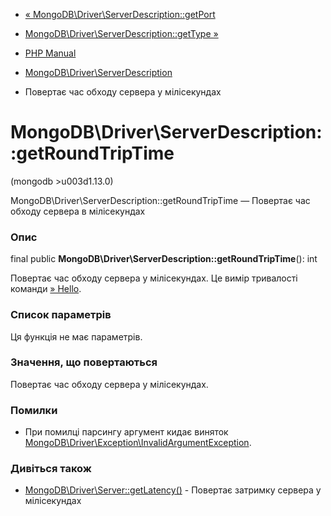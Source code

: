 - [«
MongoDB\Driver\ServerDescription::getPort](mongodb-driver-serverdescription.getport.md)
- [MongoDB\Driver\ServerDescription::getType
»](mongodb-driver-serverdescription.gettype.md)

- [PHP Manual](index.md)
- [MongoDB\Driver\ServerDescription](class.mongodb-driver-serverdescription.md)
- Повертає час обходу сервера у мілісекундах

# MongoDB\Driver\ServerDescription::getRoundTripTime

(mongodb \>u003d1.13.0)

MongoDB\Driver\ServerDescription::getRoundTripTime — Повертає час
обходу сервера в мілісекундах

### Опис

final public **MongoDB\Driver\ServerDescription::getRoundTripTime**():
int

Повертає час обходу сервера у мілісекундах. Це вимір
тривалості команди
[» Hello](https://www.mongodb.com/docs/manual/reference/command/hello/).

### Список параметрів

Ця функція не має параметрів.

### Значення, що повертаються

Повертає час обходу сервера у мілісекундах.

### Помилки

- При помилці парсингу аргумент кидає виняток
[MongoDB\Driver\Exception\InvalidArgumentException](class.mongodb-driver-exception-invalidargumentexception.md).

### Дивіться також

- [MongoDB\Driver\Server::getLatency()](mongodb-driver-server.getlatency.md) -
Повертає затримку сервера у мілісекундах
